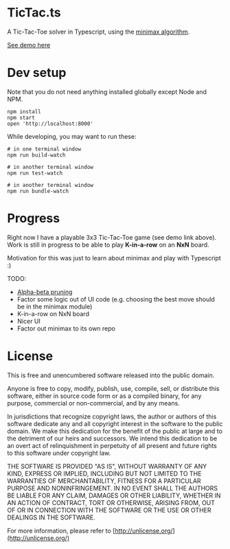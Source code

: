 # TicTac.ts

A Tic-Tac-Toe solver in Typescript, using the
[minimax algorithm](https://en.wikipedia.org/wiki/Minimax).

[See demo here](https://apeace.github.io/tictac.ts/)

# Dev setup

Note that you do not need anything installed globally except Node and NPM.

```
npm install
npm start
open 'http://localhost:8000'
```

While developing, you may want to run these:

```
# in one terminal window
npm run build-watch

# in another terminal window
npm run test-watch

# in another terminal window
npm run bundle-watch
```

# Progress

Right now I have a playable 3x3 Tic-Tac-Toe game (see demo link above). Work is still
in progress to be able to play **K-in-a-row** on an **NxN** board.

Motivation for this was just to learn about minimax and play with Typescript :)

TODO:

 - [Alpha-beta pruning](https://en.wikipedia.org/wiki/Alpha%E2%80%93beta_pruning)
 - Factor some logic out of UI code (e.g. choosing the best move should be in the minimax module)
 - K-in-a-row on NxN board
 - Nicer UI
 - Factor out minimax to its own repo

# License

This is free and unencumbered software released into the public domain.

Anyone is free to copy, modify, publish, use, compile, sell, or
distribute this software, either in source code form or as a compiled
binary, for any purpose, commercial or non-commercial, and by any
means.

In jurisdictions that recognize copyright laws, the author or authors
of this software dedicate any and all copyright interest in the
software to the public domain. We make this dedication for the benefit
of the public at large and to the detriment of our heirs and
successors. We intend this dedication to be an overt act of
relinquishment in perpetuity of all present and future rights to this
software under copyright law.

THE SOFTWARE IS PROVIDED "AS IS", WITHOUT WARRANTY OF ANY KIND,
EXPRESS OR IMPLIED, INCLUDING BUT NOT LIMITED TO THE WARRANTIES OF
MERCHANTABILITY, FITNESS FOR A PARTICULAR PURPOSE AND NONINFRINGEMENT.
IN NO EVENT SHALL THE AUTHORS BE LIABLE FOR ANY CLAIM, DAMAGES OR
OTHER LIABILITY, WHETHER IN AN ACTION OF CONTRACT, TORT OR OTHERWISE,
ARISING FROM, OUT OF OR IN CONNECTION WITH THE SOFTWARE OR THE USE OR
OTHER DEALINGS IN THE SOFTWARE.

For more information, please refer to [http://unlicense.org/](http://unlicense.org/)

